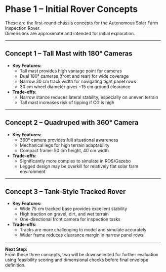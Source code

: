 # Phase 1 – Initial Rover Concepts

These are the first-round chassis concepts for the Autonomous Solar Farm Inspection Rover.  
Dimensions are approximate and intended for initial exploration.

---

## Concept 1 – Tall Mast with 180° Cameras
- **Key Features:**
  - Tall mast provides high vantage point for cameras
  - Dual 180° cameras (front and rear) for wide coverage
  - Narrow 30 cm track width for navigating tight panel rows
  - 30 cm wheel diameter gives ~15 cm ground clearance
- **Trade-offs:**
  - Narrow stance reduces lateral stability, especially on uneven terrain
  - Tall mast increases risk of tipping if CG is high

---

## Concept 2 – Quadruped with 360° Camera
- **Key Features:**
  - 360° camera provides full situational awareness
  - Mechanical legs for high terrain adaptability
  - Compact frame: 50 cm height, 40 cm width
- **Trade-offs:**
  - Significantly more complex to simulate in ROS/Gazebo
  - Legged design may be overkill for relatively flat solar farm environment

---

## Concept 3 – Tank-Style Tracked Rover
- **Key Features:**
  - Wide 75 cm tracked base provides excellent stability
  - High traction on gravel, dirt, and wet terrain
  - One-directional front camera for inspection tasks
- **Trade-offs:**
  - Tracks are more challenging to model and simulate accurately
  - Wider frame reduces clearance margin in narrow panel rows

---

**Next Step:**  
From these three concepts, two will be downselected for further evaluation using feasibility scoring and dimensional checks before final envelope definition.
